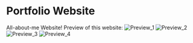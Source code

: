 # Portfolio Website
All-about-me Website!
Preview of this website:
![Preview_1](assets/image/previews/preview_1.png) 
![Preview_2](assets/image/previews/preview_2.png) 
![Preview_3](assets/image/previews/preview_3.png) 
![Preview_4](assets/image/previews/preview_4.png) 


